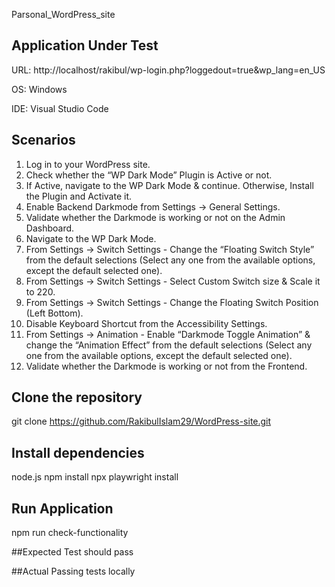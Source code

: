
Parsonal_WordPress_site



## Application Under Test
URL: http://localhost/rakibul/wp-login.php?loggedout=true&wp_lang=en_US

OS: Windows 

IDE: Visual Studio Code
## Scenarios
1. Log in to your WordPress site.
2. Check whether the “WP Dark Mode” Plugin is Active or not.
3. If Active, navigate to the WP Dark Mode & continue. Otherwise, Install the Plugin and Activate it.
4. Enable Backend Darkmode from Settings -> General Settings.
5. Validate whether the Darkmode is working or not on the Admin Dashboard.
6. Navigate to the WP Dark Mode.
7. From Settings -> Switch Settings - Change the “Floating Switch Style” from the default selections (Select any one from the available options, except the default selected one).
8. From Settings -> Switch Settings - Select Custom Switch size & Scale it to 220.
9. From Settings -> Switch Settings - Change the Floating Switch Position (Left Bottom).
10. Disable Keyboard Shortcut from the Accessibility Settings.
11. From Settings -> Animation - Enable “Darkmode Toggle Animation” & change the “Animation Effect” from the default selections (Select any one from the available options, except the default selected one).
12. Validate whether the Darkmode is working or not from the Frontend.
## Clone the repository
 git clone https://github.com/RakibulIslam29/WordPress-site.git
## Install dependencies
node.js
npm install
npx playwright install
## Run Application
npm run check-functionality

##Expected
Test should pass

##Actual
Passing tests locally